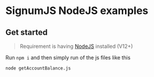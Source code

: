 # SignumJS NodeJS examples

## Get started

> Requirement is having [NodeJS](https://nodejs.org/en/download/) installed (V12+)

Run `npm i` and then simply run of the js files like this

`node getAccountBalance.js`


